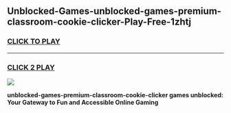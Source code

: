 
## Unblocked-Games-unblocked-games-premium-classroom-cookie-clicker-Play-Free-1zhtj
<h3>
<a href="https://premium76.site?title=unblocked-games-premium-classroom-cookie-clicker&ref=10A">CLICK TO PLAY</a></h3>
<hr>

<h3>
<a href="https://premium76.site?title=unblocked-games-premium-classroom-cookie-clicker&ref=10A">CLICK 2 PLAY</a>
  
</h3>

<a href="https://premium76.site?title=unblocked-games-premium-classroom-cookie-clicker&ref=10A"><img src="https://clearcache.store/games.png"></a>


**unblocked-games-premium-classroom-cookie-clicker games unblocked: Your Gateway to Fun and Accessible Online Gaming**
